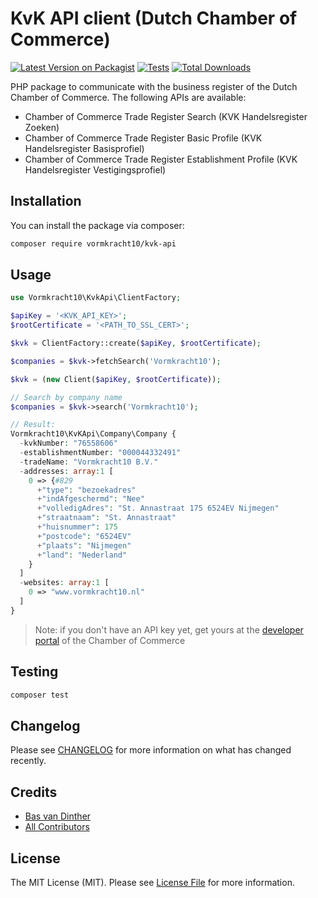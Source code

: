 
# KvK API client (Dutch Chamber of Commerce)

[![Latest Version on Packagist](https://img.shields.io/packagist/v/vormkracht10/kvk-api.svg?style=flat-square)](https://packagist.org/packages/vormkracht10/kvk-api)
[![Tests](https://github.com/vormkracht10/kvk-api/actions/workflows/run-tests.yml/badge.svg?branch=main)](https://github.com/vormkracht10/kvk-api/actions/workflows/run-tests.yml)
[![Total Downloads](https://img.shields.io/packagist/dt/vormkracht10/kvk-api.svg?style=flat-square)](https://packagist.org/packages/vormkracht10/kvk-api)

PHP package to communicate with the business register of the Dutch Chamber of Commerce. The following APIs are available:

* Chamber of Commerce Trade Register Search (KVK Handelsregister Zoeken)
* Chamber of Commerce Trade Register Basic Profile (KVK Handelsregister Basisprofiel)
* Chamber of Commerce Trade Register Establishment Profile (KVK Handelsregister Vestigingsprofiel)

## Installation

You can install the package via composer:

```bash
composer require vormkracht10/kvk-api
```

## Usage

```php
use Vormkracht10\KvkApi\ClientFactory;

$apiKey = '<KVK_API_KEY>';
$rootCertificate = '<PATH_TO_SSL_CERT>';

$kvk = ClientFactory::create($apiKey, $rootCertificate);

$companies = $kvk->fetchSearch('Vormkracht10');

$kvk = (new Client($apiKey, $rootCertificate));

// Search by company name
$companies = $kvk->search('Vormkracht10');

// Result:
Vormkracht10\KvKApi\Company\Company {
  -kvkNumber: "76558606"
  -establishmentNumber: "000044332491"
  -tradeName: "Vormkracht10 B.V."
  -addresses: array:1 [
    0 => {#829
      +"type": "bezoekadres"
      +"indAfgeschermd": "Nee"
      +"volledigAdres": "St. Annastraat 175 6524EV Nijmegen"
      +"straatnaam": "St. Annastraat"
      +"huisnummer": 175
      +"postcode": "6524EV"
      +"plaats": "Nijmegen"
      +"land": "Nederland"
    }
  ]
  -websites: array:1 [
    0 => "www.vormkracht10.nl"
  ]
}

```
> Note: if you don't have an API key yet, get yours at the [developer portal](https://developers.kvk.nl/) of the Chamber of Commerce


## Testing

```bash
composer test
```

## Changelog

Please see [CHANGELOG](CHANGELOG.md) for more information on what has changed recently.

## Credits

- [Bas van Dinther](https://github.com/Baspa)
- [All Contributors](../../contributors)

## License

The MIT License (MIT). Please see [License File](LICENSE.md) for more information.
